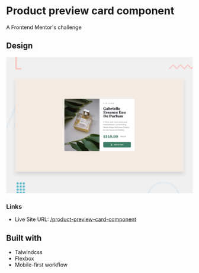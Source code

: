 # Product preview card component

A Frontend Mentor's challenge

## Design

![](./design/desktop-preview.jpg)

### Links

- Live Site URL: [/product-preview-card-component](https://victoroliverc.github.io/product-preview-card-component)

## Built with

- Talwindcss
- Flexbox
- Mobile-first workflow
